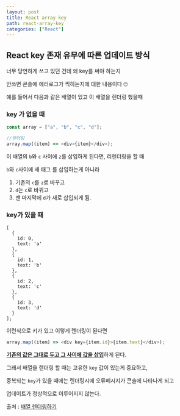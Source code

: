 ```yaml
---
layout: post
title: React array key
path: react-array-key
categories: ["React"]
---
```


## React key 존재 유무에 따른 업데이트 방식

너무 당연하게 쓰고 있던 건데 왜 key를 써야 하는지

안쓰면 콘솔에 에러로그가 찍히는지에 대한 내용이다 🙄

예를 들어서 다음과 같은 배열이 있고 이 배열을 렌더링 했을때

### key 가 없을 때

```javascript
const array = ["a", "b", "c", "d"];

//렌더링
array.map((item) => <div>{item}</div>);
```

이 배열의 `b`와 `c` 사이에 `z`를 삽입하게 된다면, 리렌더링을 할 때

`b`와 `c`사이에 새 태그 를 삽입하는게 아니라

1. 기존의 `c`를 `z`로 바꾸고
2. `d`는 `c`로 바뀌고
3. 맨 마지막에 `d`가 새로 삽입되게 됨.

### key가 있을 때

```
[
  {
    id: 0,
    text: 'a'
  },
  {
    id: 1,
    text: 'b'
  },
  {
    id: 2,
    text: 'c'
  },
  {
    id: 3,
    text: 'd'
  }
];
```

이런식으로 키가 있고 이렇게 렌더링이 된다면

```javascript
array.map((item) => <div key={item.id}>{item.text}</div>);
```

<u>**기존의 값은 그대로 두고 그 사이에 값을 삽입**</u>하게 된다.

그래서 배열을 렌더링 할 때는 고유한 `key` 값이 있는게 중요하고,

중복되는 `key`가 있을 때에는 렌더링시에 오류메시지가 콘솔에 나타나게 되고

업데이트가 정상적으로 이루어지지 않는다.

출처 : [배열 렌더링하기](https://react.vlpt.us/basic/11-render-array.html)
